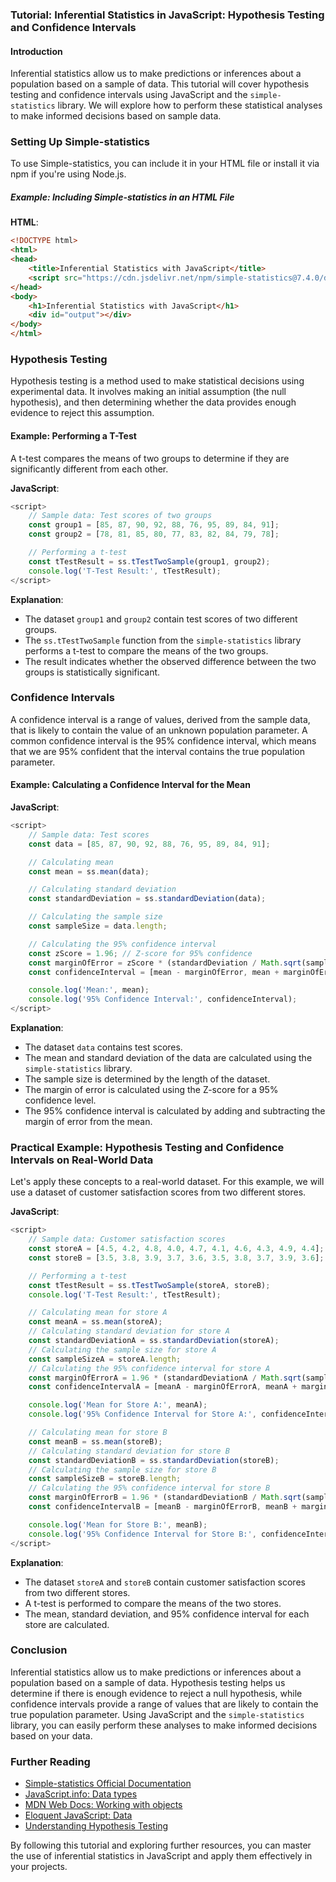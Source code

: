 ### Tutorial: Inferential Statistics in JavaScript: Hypothesis Testing and Confidence Intervals

#### Introduction

Inferential statistics allow us to make predictions or inferences about a population based on a sample of data. This tutorial will cover hypothesis testing and confidence intervals using JavaScript and the `simple-statistics` library. We will explore how to perform these statistical analyses to make informed decisions based on sample data.

### Setting Up Simple-statistics

To use Simple-statistics, you can include it in your HTML file or install it via npm if you're using Node.js.

##### Example: Including Simple-statistics in an HTML File

**HTML**:
```html
<!DOCTYPE html>
<html>
<head>
    <title>Inferential Statistics with JavaScript</title>
    <script src="https://cdn.jsdelivr.net/npm/simple-statistics@7.4.0/dist/simple-statistics.min.js"></script>
</head>
<body>
    <h1>Inferential Statistics with JavaScript</h1>
    <div id="output"></div>
</body>
</html>
```

### Hypothesis Testing

Hypothesis testing is a method used to make statistical decisions using experimental data. It involves making an initial assumption (the null hypothesis), and then determining whether the data provides enough evidence to reject this assumption.

#### Example: Performing a T-Test

A t-test compares the means of two groups to determine if they are significantly different from each other.

**JavaScript**:
```javascript
<script>
    // Sample data: Test scores of two groups
    const group1 = [85, 87, 90, 92, 88, 76, 95, 89, 84, 91];
    const group2 = [78, 81, 85, 80, 77, 83, 82, 84, 79, 78];

    // Performing a t-test
    const tTestResult = ss.tTestTwoSample(group1, group2);
    console.log('T-Test Result:', tTestResult);
</script>
```

**Explanation**:
- The dataset `group1` and `group2` contain test scores of two different groups.
- The `ss.tTestTwoSample` function from the `simple-statistics` library performs a t-test to compare the means of the two groups.
- The result indicates whether the observed difference between the two groups is statistically significant.

### Confidence Intervals

A confidence interval is a range of values, derived from the sample data, that is likely to contain the value of an unknown population parameter. A common confidence interval is the 95% confidence interval, which means that we are 95% confident that the interval contains the true population parameter.

#### Example: Calculating a Confidence Interval for the Mean

**JavaScript**:
```javascript
<script>
    // Sample data: Test scores
    const data = [85, 87, 90, 92, 88, 76, 95, 89, 84, 91];

    // Calculating mean
    const mean = ss.mean(data);

    // Calculating standard deviation
    const standardDeviation = ss.standardDeviation(data);

    // Calculating the sample size
    const sampleSize = data.length;

    // Calculating the 95% confidence interval
    const zScore = 1.96; // Z-score for 95% confidence
    const marginOfError = zScore * (standardDeviation / Math.sqrt(sampleSize));
    const confidenceInterval = [mean - marginOfError, mean + marginOfError];

    console.log('Mean:', mean);
    console.log('95% Confidence Interval:', confidenceInterval);
</script>
```

**Explanation**:
- The dataset `data` contains test scores.
- The mean and standard deviation of the data are calculated using the `simple-statistics` library.
- The sample size is determined by the length of the dataset.
- The margin of error is calculated using the Z-score for a 95% confidence level.
- The 95% confidence interval is calculated by adding and subtracting the margin of error from the mean.

### Practical Example: Hypothesis Testing and Confidence Intervals on Real-World Data

Let's apply these concepts to a real-world dataset. For this example, we will use a dataset of customer satisfaction scores from two different stores.

**JavaScript**:
```javascript
<script>
    // Sample data: Customer satisfaction scores
    const storeA = [4.5, 4.2, 4.8, 4.0, 4.7, 4.1, 4.6, 4.3, 4.9, 4.4];
    const storeB = [3.5, 3.8, 3.9, 3.7, 3.6, 3.5, 3.8, 3.7, 3.9, 3.6];

    // Performing a t-test
    const tTestResult = ss.tTestTwoSample(storeA, storeB);
    console.log('T-Test Result:', tTestResult);

    // Calculating mean for store A
    const meanA = ss.mean(storeA);
    // Calculating standard deviation for store A
    const standardDeviationA = ss.standardDeviation(storeA);
    // Calculating the sample size for store A
    const sampleSizeA = storeA.length;
    // Calculating the 95% confidence interval for store A
    const marginOfErrorA = 1.96 * (standardDeviationA / Math.sqrt(sampleSizeA));
    const confidenceIntervalA = [meanA - marginOfErrorA, meanA + marginOfErrorA];

    console.log('Mean for Store A:', meanA);
    console.log('95% Confidence Interval for Store A:', confidenceIntervalA);

    // Calculating mean for store B
    const meanB = ss.mean(storeB);
    // Calculating standard deviation for store B
    const standardDeviationB = ss.standardDeviation(storeB);
    // Calculating the sample size for store B
    const sampleSizeB = storeB.length;
    // Calculating the 95% confidence interval for store B
    const marginOfErrorB = 1.96 * (standardDeviationB / Math.sqrt(sampleSizeB));
    const confidenceIntervalB = [meanB - marginOfErrorB, meanB + marginOfErrorB];

    console.log('Mean for Store B:', meanB);
    console.log('95% Confidence Interval for Store B:', confidenceIntervalB);
</script>
```

**Explanation**:
- The dataset `storeA` and `storeB` contain customer satisfaction scores from two different stores.
- A t-test is performed to compare the means of the two stores.
- The mean, standard deviation, and 95% confidence interval for each store are calculated.

### Conclusion

Inferential statistics allow us to make predictions or inferences about a population based on a sample of data. Hypothesis testing helps us determine if there is enough evidence to reject a null hypothesis, while confidence intervals provide a range of values that are likely to contain the true population parameter. Using JavaScript and the `simple-statistics` library, you can easily perform these analyses to make informed decisions based on your data.

### Further Reading
- [Simple-statistics Official Documentation](https://simplestatistics.org/)
- [JavaScript.info: Data types](https://javascript.info/data-types)
- [MDN Web Docs: Working with objects](https://developer.mozilla.org/en-US/docs/Web/JavaScript/Guide/Working_with_Objects)
- [Eloquent JavaScript: Data](https://eloquentjavascript.net/04_data.html)
- [Understanding Hypothesis Testing](https://www.khanacademy.org/math/statistics-probability/significance-tests-one-sample)

By following this tutorial and exploring further resources, you can master the use of inferential statistics in JavaScript and apply them effectively in your projects.